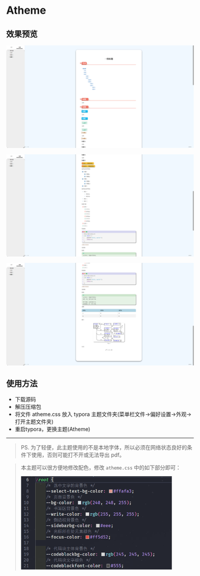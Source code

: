 # Atheme

## 效果预览

![image-20240105093307094](./assets/image-20240105093307094.png)

![image-20240105093312558](./assets/image-20240105093312558.png)

![image-20240105093316576](./assets/image-20240105093316576.png)

## 使用方法

- 下载源码
- 解压压缩包
- 将文件 atheme.css 放入 typora 主题文件夹(菜单栏文件->偏好设置->外观->打开主题文件夹)
- 重启typora，更换主题(Atheme)

---

> PS. 为了轻便，此主题使用的不是本地字体，所以必须在网络状态良好的条件下使用，否则可能打不开或无法导出 pdf。



> 本主题可以很方便地修改配色，修改 `atheme.css` 中的如下部分即可：
>
> <img src="./assets/image-20240104125715422.png" alt="image-20240104125715422" style="zoom: 67%;" />
